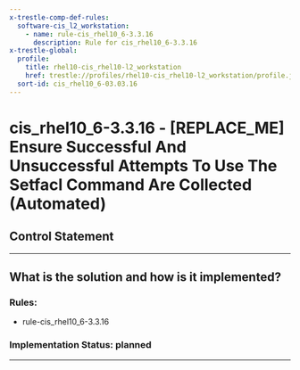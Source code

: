 ```yaml
---
x-trestle-comp-def-rules:
  software-cis_l2_workstation:
    - name: rule-cis_rhel10_6-3.3.16
      description: Rule for cis_rhel10_6-3.3.16
x-trestle-global:
  profile:
    title: rhel10-cis_rhel10-l2_workstation
    href: trestle://profiles/rhel10-cis_rhel10-l2_workstation/profile.json
  sort-id: cis_rhel10_6-03.03.16
---
```


# cis_rhel10_6-3.3.16 - \[REPLACE_ME\] Ensure Successful And Unsuccessful Attempts To Use The Setfacl Command Are Collected (Automated)

## Control Statement

______________________________________________________________________

## What is the solution and how is it implemented?

<!-- For implementation status enter one of: implemented, partial, planned, alternative, not-applicable -->

<!-- Note that the list of rules under ### Rules: is read-only and changes will not be captured after assembly to JSON -->

<!-- Add control implementation description here for control: cis_rhel10_6-3.3.16 -->

### Rules:

  - rule-cis_rhel10_6-3.3.16

### Implementation Status: planned

______________________________________________________________________
